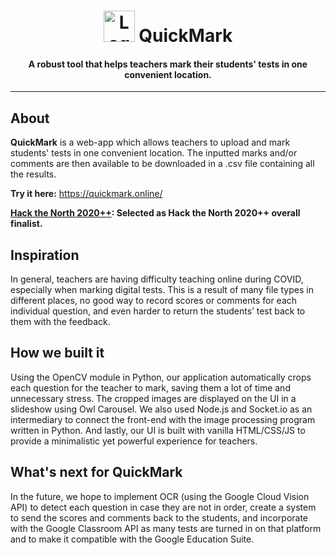 <h1 align="center">
	<img src="public/favicon.png" alt="Logo" width="50px"></a>
  QuickMark
</h1>

<h4 align="center">A robust tool that helps teachers mark their students' tests in one convenient location.</h4>


---

## About

**QuickMark** is a web-app which allows teachers to upload and mark students' tests in one convenient location. The inputted marks and/or comments are then available to be downloaded in a .csv file containing all the results.

**Try it here:** https://quickmark.online/ <br>

**[Hack the North 2020++](https://devpost.com/software/quickmark-arjq6v?ref_content=user-portfolio&ref_feature=in_progress): Selected as Hack the North 2020++ overall finalist.**

## Inspiration

In general, teachers are having difficulty teaching online during COVID, especially when marking digital tests. This is a result of many file types in different places, no good way to record scores or comments for each individual question, and even harder to return the students’ test back to them with the feedback.

## How we built it

Using the OpenCV module in Python, our application automatically crops each question for the teacher to mark, saving them a lot of time and unnecessary stress. The cropped images are displayed on the UI in a slideshow using Owl Carousel. We also used Node.js and Socket.io as an intermediary to connect the front-end with the image processing program written in Python. And lastly, our UI is built with vanilla HTML/CSS/JS to provide a minimalistic yet powerful experience for teachers.


## What's next for QuickMark

In the future, we hope to implement OCR (using the Google Cloud Vision API) to detect each question in case they are not in order, create a system to send the scores and comments back to the students, and incorporate with the Google Classroom API as many tests are turned in on that platform and to make it compatible with the Google Education Suite.
